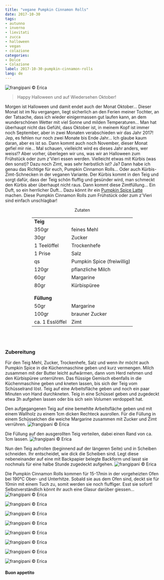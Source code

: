 ```yaml
---
title: "vegane Pumpkin Cinnamon Rolls"
date: 2017-10-30
tags:
- autunno
- inverno
- lievitati
- zucca
- halloween
- vegan
- colazione
categories:
- Dolce
- Colazione
label: 2017-10-30-pumpkin-cinnamon-rolls
lang: de
---
```

![](../2017-10-30-pumpkin-cinnamon-rolls/header.jpg "frangipani © Erica")

> Happy Halloween und auf Wiedersehen Oktober!

Morgen ist Halloween und damit endet auch der Monat Oktober... Dieser Monat ist im Nu vergangen, liegt sicherlich an den Ferien meiner Tochter, an der Tatsache, dass ich wieder einigermassen gut laufen kann, an dem wunderschönen Wetter mit viel Sonne und milden Temperaturen... Man hat überhaupt nicht das Gefühl, dass Oktober ist, in meinem Kopf ist immer noch September, aber in zwei Monaten verabschieden wir das Jahr 2017! Jep, es fehlen nur noch zwei Monate bis Ende Jahr... Ich glaube kaum daran, aber es ist so. Dann kommt auch noch November, dieser Monat gefiel mir nie... Mal schauen, vielleicht wird es dieses Jahr anders, wer weiss!? Aber vorher, überlegen wir uns, was wir an Halloween zum Frühstück oder zum z'Vieri essen werden. Vielleicht etwas mit Kürbis (was den sonst)? Dazu noch Zimt, was sehr herbstlich ist? Ja? Dann habe ich genau das Richtige für euch, Pumpkin Cinnamon Rolls... Oder auch Kürbis-Zimt-Schnecken in der veganen Variante. Der Kürbis kommt in den Teig und sorgt dafür, dass der Teig schön fluffig und gesünder wird, man schmeckt den Kürbis aber überhaupt nicht raus. Dann kommt diese Zimtfüllung... Ein Duft, so ein herrlicher Duft... Dazu könnt ihr ein <a href="https://frangipani.raiano.ch/2016-10-12-pumpkin-spice-latte-de/" target="_blank">Pumpkin Spice Latte</a> machen. Diese Pumpkin Cinnamon Rolls zum Frühstück oder zum z'Vieri sind einfach unschlagbar!

<div id="wrapper" style="text-align: center">
  <div id="yourdiv" style="display: inline-block;">
    <div class="ingredients">
      <div class="ingredients-title">Zutaten</div>
           <table>
        <tbody>
          <tr>
            <td colspan="2"><b>Teig</b></td>
          </tr>
          <tr>
            <td>350gr</td>
            <td>feines Mehl</td>
          </tr>
          <tr>
            <td>30gr</td>
            <td>Zucker</td>
          </tr>
          <tr>
            <td>1 Teelöffel</td>
            <td>Trockenhefe</td>
          </tr>
          <tr>
            <td>1 Prise</td>
            <td>Salz</td>
          </tr>
          <tr>
            <td>qs</td>
            <td>Pumpkin Spice (freiwillig)</td>
          </tr>
          <tr>
            <td>120gr</td>
            <td>pflanzliche Milch</td>
          </tr>
          <tr>
            <td>60gr</td>
            <td>Margarine</td>
           </tr>
          <tr>
            <td>80gr</td>
            <td>Kürbispüree</td>
          </tr>
          <tr style="height: 15px;"></tr>
          <tr>          
            <td colspan="2"><b>Füllung</b></td>
          </tr>
          <tr>
            <td>50gr</td>
            <td>Margarine</td>
          </tr>
          <tr>
            <td>100gr</td>
            <td>brauner Zucker</td>
          </tr>
          <tr>
            <td>ca. 1 Esslöffel</td>
            <td>Zimt</td>
          </tr>
        </tbody>
      </table>
      <br></br>
    </div>
  </div>
</div>


<h3>
  <font color="grey">
    <i class="fa-solid fa-gears"></i>
  </font> Zubereitung
</h3>

Für den Teig Mehl, Zucker, Trockenhefe, Salz und wenn ihr möcht auch Pumpkin Spice in die Küchenmaschine geben und kurz vermengen. Milch zusammen mit der Butter leicht aufwärmen, dann vom Herd nehmen und den Kürbispüree unterrühren. Das flüssige Gemisch ebenfalls in die Küchenmaschine geben und kneten lassen, bis sich der Teig vom Schüsselrand löst. Teig auf eine Arbeitsfläche geben und noch ein paar Minuten von Hand durchkneten. Teig in eine Schüssel geben und zugedeckt etwa 3h aufgehen lassen oder bis sich sein Volumen verdoppelt hat.

Den aufgegangenen Teig auf eine bemehlte Arbeitsfläche geben und mit einem Wallholz zu einem 1cm dicken Rechteck ausrollen. Für die Füllung in einem Schüsselchen die weiche Margarine zusammen mit Zucker und Zimt verrühren.
![](../2017-10-30-pumpkin-cinnamon-rolls/farcia.jpg "frangipani © Erica")

Die Füllung auf den ausgerollten Teig verteilen, dabei einen Rand von ca. 1cm lassen.
![](../2017-10-30-pumpkin-cinnamon-rolls/impastosteso.jpg "frangipani © Erica")

Nun den Teig aufrollen (beginnend auf der längeren Seite) und in Scheiben schneiden. Ihr entscheidet, wie dick die Scheiben sind. Legt diese nebeneinander auf eine mit Backpapier belegte Backform und lasst sie nochmals für eine halbe Stunde zugedeckt aufgehen.
![](../2017-10-30-pumpkin-cinnamon-rolls/teglia.jpg "frangipani © Erica")

Die Pumpkin Cinnamon Rolls kommen für 15-17min in der vorgeheizten Ofen bei 190°C Ober- und Unterhitze. Sobald sie aus dem Ofen sind, deckt sie für 10min mit einem Tuch zu, somit werden sie noch fluffiger. Esst sie sofort! Selbstverständlich könnt ihr auch eine Glasur darüber giessen...
![](../2017-10-30-pumpkin-cinnamon-rolls/risultato1.jpg "frangipani © Erica")

![](../2017-10-30-pumpkin-cinnamon-rolls/risultato2.jpg "frangipani © Erica")

![](../2017-10-30-pumpkin-cinnamon-rolls/risultato3.jpg "frangipani © Erica")

![](../2017-10-30-pumpkin-cinnamon-rolls/risultato4.jpg "frangipani © Erica")

![](../2017-10-30-pumpkin-cinnamon-rolls/risultato5.jpg "frangipani © Erica")

![](../2017-10-30-pumpkin-cinnamon-rolls/risultato6.jpg "frangipani © Erica")

![](../2017-10-30-pumpkin-cinnamon-rolls/risultato7.jpg "frangipani © Erica")

![](../2017-10-30-pumpkin-cinnamon-rolls/risultato8.jpg "frangipani © Erica")

<h4>Buon appetito
  <font color="red">
    <i class="fa-regular fa-face-smile"></i>
  </font>
</h4>